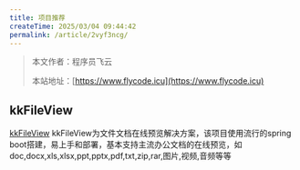 ```yaml
---
title: 项目推荐
createTime: 2025/03/04 09:44:42
permalink: /article/2vyf3ncg/
---
```


> 本文作者：程序员飞云
>
> 本站地址：[https://www.flycode.icu](https://www.flycode.icu)

## kkFileView
[kkFileView](https://kkview.cn/zh-cn/index.html)
kkFileView为文件文档在线预览解决方案，该项目使用流行的spring boot搭建，易上手和部署，基本支持主流办公文档的在线预览，如doc,docx,xls,xlsx,ppt,pptx,pdf,txt,zip,rar,图片,视频,音频等等